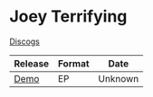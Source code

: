 # Joey Terrifying

[Discogs](https://www.discogs.com/artist/1654049-Joey-Terrifying)

| Release | Format | Date |
|---|---|---|
| [Demo](../releases/joey-terrifying-demo.md) | EP | Unknown | 2006? |